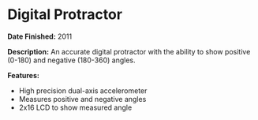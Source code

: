 # Digital Protractor

**Date Finished:** 2011

**Description:** An accurate digital protractor with the ability to show positive (0-180) and negative (180-360) angles.

**Features:**
- High precision dual-axis accelerometer
- Measures positive and negative angles
- 2x16 LCD to show measured angle

